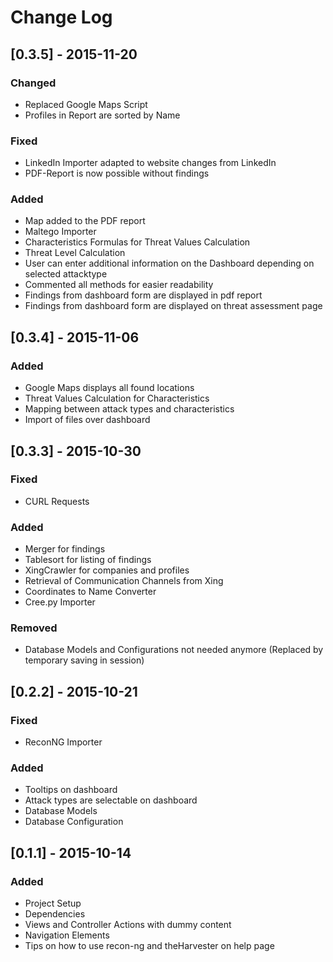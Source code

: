 # Change Log

## [0.3.5] - 2015-11-20
### Changed
- Replaced Google Maps Script
- Profiles in Report are sorted by Name

### Fixed
- LinkedIn Importer adapted to website changes from LinkedIn
- PDF-Report is now possible without findings 

### Added
- Map added to the PDF report
- Maltego Importer
- Characteristics Formulas for Threat Values Calculation
- Threat Level Calculation
- User can enter additional information on the Dashboard depending on selected attacktype
- Commented all methods for easier readability
- Findings from dashboard form are displayed in pdf report
- Findings from dashboard form are displayed on threat assessment page

## [0.3.4] - 2015-11-06
### Added
- Google Maps displays all found locations
- Threat Values Calculation for Characteristics
- Mapping between attack types and characteristics
- Import of files over dashboard

## [0.3.3] - 2015-10-30
### Fixed
- CURL Requests

### Added
- Merger for findings
- Tablesort for listing of findings
- XingCrawler for companies and profiles
- Retrieval of Communication Channels from Xing
- Coordinates to Name Converter
- Cree.py Importer

### Removed
- Database Models and Configurations not needed anymore (Replaced by temporary saving in session)

## [0.2.2] - 2015-10-21
### Fixed
- ReconNG Importer

### Added
- Tooltips on dashboard
- Attack types are selectable on dashboard
- Database Models
- Database Configuration

## [0.1.1] - 2015-10-14
### Added
- Project Setup
- Dependencies
- Views and Controller Actions with dummy content
- Navigation Elements
- Tips on how to use recon-ng and theHarvester on help page 

